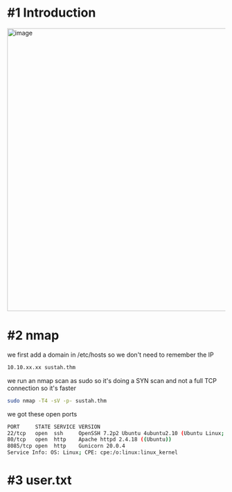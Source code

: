 # #1 Introduction
<img width="652" alt="image" src="https://github.com/Mate0r/tryhackme.com/assets/94843357/fa9a7d72-156c-4c58-bb31-81850b9f13a0">

# #2 nmap

we first add a domain in /etc/hosts so we don't need to remember the IP
```bash
10.10.xx.xx sustah.thm
```

we run an nmap scan as sudo so it's doing a SYN scan and not a full TCP connection so it's faster

```bash
sudo nmap -T4 -sV -p- sustah.thm
```

we got these open ports
```bash
PORT     STATE SERVICE VERSION
22/tcp   open  ssh     OpenSSH 7.2p2 Ubuntu 4ubuntu2.10 (Ubuntu Linux; protocol 2.0)
80/tcp   open  http    Apache httpd 2.4.18 ((Ubuntu))
8085/tcp open  http    Gunicorn 20.0.4
Service Info: OS: Linux; CPE: cpe:/o:linux:linux_kernel
```

# #3 user.txt


